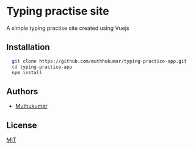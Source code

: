 
# Typing practise site

A simple typing practise site created using Vuejs




## Installation

```bash
  git clone https://github.com/muthhukumar/typing-practice-app.git
  cd typing-practice-app
  npm install
```
    
## Authors

- [Muthukumar](https://www.github.com/muthhukumar)

  
## License

[MIT](https://github.com/muthhukumar/typing-practice-app/blob/main/LICENSE)

  
